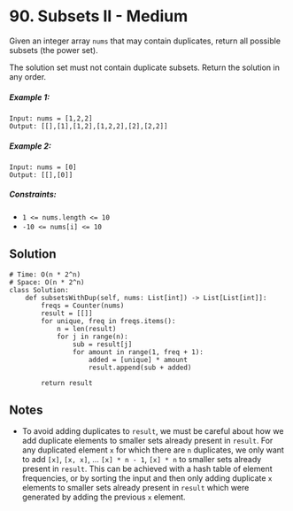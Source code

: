 # 90. Subsets II - Medium

Given an integer array `nums` that may contain duplicates, return all possible subsets (the power set).

The solution set must not contain duplicate subsets. Return the solution in any order.

##### Example 1:

```
Input: nums = [1,2,2]
Output: [[],[1],[1,2],[1,2,2],[2],[2,2]]
```

##### Example 2:

```
Input: nums = [0]
Output: [[],[0]]
```

##### Constraints:

- `1 <= nums.length <= 10`
- `-10 <= nums[i] <= 10`

## Solution

```
# Time: O(n * 2^n)
# Space: O(n * 2^n)
class Solution:
    def subsetsWithDup(self, nums: List[int]) -> List[List[int]]:
        freqs = Counter(nums)
        result = [[]]
        for unique, freq in freqs.items():
            n = len(result)
            for j in range(n):
                sub = result[j]
                for amount in range(1, freq + 1):
                    added = [unique] * amount
                    result.append(sub + added)
        
        return result
```

## Notes
- To avoid adding duplicates to `result`, we must be careful about how we add duplicate elements to smaller sets already present in `result`. For any duplicated element `x` for which there are `n` duplicates, we only want to add `[x]`, `[x, x]`, ... `[x] * n - 1`, `[x] * n` to smaller sets already present in `result`. This can be achieved with a hash table of element frequencies, or by sorting the input and then only adding duplicate `x` elements to smaller sets already present in `result` which were generated by adding the previous `x` element.